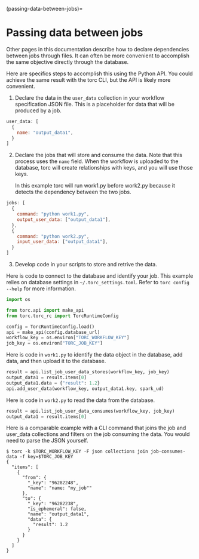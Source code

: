 (passing-data-between-jobs)=

# Passing data between jobs

Other pages in this documentation describe how to declare dependencies between jobs through files.
It can often be more convenient to accomplish the same objective directly through the database.

Here are specifics steps to accomplish this using the Python API. You could achieve the same
result with the torc CLI, but the API is likely more convenient.

1. Declare the data in the `user_data` collection in your workflow specification JSON file.
   This is a placeholder for data that will be produced by a job.

```JavaScript
user_data: [
  {
    name: "output_data1",
  }
]
```

2. Declare the jobs that will store and consume the data. Note that this process uses the `name`
   field. When the workflow is uploaded to the database, torc will create relationships with keys,
   and you will use those keys.

   In this example torc will run work1.py before work2.py because it detects the dependency between
   the two jobs.

```JavaScript
jobs: [
  {
    command: "python work1.py",
    output_user_data: ["output_data1"],
  },
  {
    command: "python work2.py",
    input_user_data: ["output_data1"],
  }
]
```

3. Develop code in your scripts to store and retrive the data.

Here is code to connect to the database and identify your job. This example relies on database
settings in `~/.torc_settings.toml`. Refer to `torc config --help` for more information.

```python
import os

from torc.api import make_api
from torc.torc_rc import TorcRuntimeConfig

config = TorcRuntimeConfig.load()
api = make_api(config.database_url)
workflow_key = os.environ["TORC_WORKFLOW_KEY"]
job_key = os.environ["TORC_JOB_KEY"]
```

Here is code in `work1.py` to identify the data object in the database, add data, and then upload
it to the database.

```python
result = api.list_job_user_data_stores(workflow_key, job_key)
output_data1 = result.items[0]
output_data1.data = {"result": 1.2}
api.add_user_data(workflow_key, output_data1.key, spark_ud)
```

Here is code in `work2.py` to read the data from the database.

```python
result = api.list_job_user_data_consumes(workflow_key, job_key)
output_data1 = result.items[0]
```

Here is a comparable example with a CLI command that joins the job and user_data collections and
filters on the job consuming the data. You would need to parse the JSON yourself.

```console
$ torc -k $TORC_WORKFLOW_KEY -F json collections join job-consumes-data -f key=$TORC_JOB_KEY
{
  "items": [
    {
      "from": {
        "_key": "96282248",
        "name": "name: "my_job""
      },
      "to": {
        "_key": "96282238",
        "is_ephemeral": false,
        "name": "output_data1",
        "data": {
          "result": 1.2
        }
      }
    }
  ]
}
```
